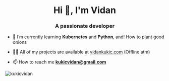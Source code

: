 <h1 align="center">Hi 👋, I'm Vidan</h1>
<h3 align="center">A passionate  developer</h3>

- 🌱 I’m currently learning **Kubernetes** and **Python**, and! How to plant good onions

- 👨‍💻 All of my projects are available at [vidankukic.com](vidankukic.com) (Offline atm)

- 📫 How to reach me **kukicvidan@gmail.com**


<p align="left">


<p><img align="center" src="https://github-readme-stats.vercel.app/api/top-langs?username=kukicvidan&show_icons=true&locale=en&layout=compact" alt="kukicvidan" /></p>
